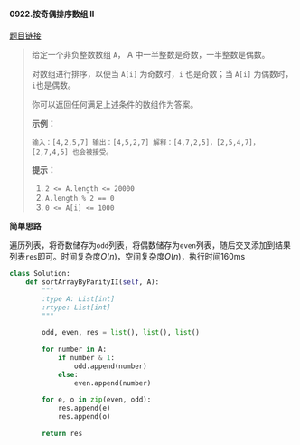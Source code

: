 #### 0922.按奇偶排序数组 II

[题目链接](https://leetcode-cn.com/problems/sort-array-by-parity-ii/)

> 给定一个非负整数数组 `A`， A 中一半整数是奇数，一半整数是偶数。
>
> 对数组进行排序，以便当 `A[i]` 为奇数时，`i` 也是奇数；当 `A[i]` 为偶数时， `i`也是偶数。
>
> 你可以返回任何满足上述条件的数组作为答案。
>
>  
>
> **示例：**
>
> `
> 输入：[4,2,5,7]
> 输出：[4,5,2,7]
> 解释：[4,7,2,5]，[2,5,4,7]，[2,7,4,5] 也会被接受。
> `
>
>  
>
> **提示：**
>
> 1. `2 <= A.length <= 20000`
> 2. `A.length % 2 == 0`
> 3. `0 <= A[i] <= 1000`

**简单思路**

遍历列表，将奇数储存为`odd`列表，将偶数储存为`even`列表，随后交叉添加到结果列表`res`即可。时间复杂度$O(n)$，空间复杂度$O(n)$，执行时间160ms

```python
class Solution:
    def sortArrayByParityII(self, A):
        """
        :type A: List[int]
        :rtype: List[int]
        """
        
        odd, even, res = list(), list(), list()
        
        for number in A:
            if number & 1:
                odd.append(number)
            else:
                even.append(number)
        
        for e, o in zip(even, odd):
            res.append(e)
            res.append(o)
        
        return res
```

